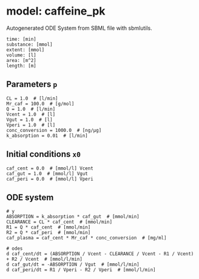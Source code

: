 # model: caffeine_pk
Autogenerated ODE System from SBML file with sbmlutils.
```
time: [min]
substance: [mmol]
extent: [mmol]
volume: [l]
area: [m^2]
length: [m]
```

## Parameters `p`
```
CL = 1.0  # [l/min] 
Mr_caf = 100.0  # [g/mol] 
Q = 1.0  # [l/min] 
Vcent = 1.0  # [l] 
Vgut = 1.0  # [l] 
Vperi = 1.0  # [l] 
conc_conversion = 1000.0  # [ng/µg] 
k_absorption = 0.01  # [l/min] 
```

## Initial conditions `x0`
```
caf_cent = 0.0  # [mmol/l] Vcent
caf_gut = 1.0  # [mmol/l] Vgut
caf_peri = 0.0  # [mmol/l] Vperi
```

## ODE system
```
# y
ABSORPTION = k_absorption * caf_gut  # [mmol/min]
CLEARANCE = CL * caf_cent  # [mmol/min]
R1 = Q * caf_cent  # [mmol/min]
R2 = Q * caf_peri  # [mmol/min]
caf_plasma = caf_cent * Mr_caf * conc_conversion  # [mg/ml]

# odes
d caf_cent/dt = (ABSORPTION / Vcent - CLEARANCE / Vcent - R1 / Vcent) + R2 / Vcent  # [mmol/l/min]
d caf_gut/dt = -ABSORPTION / Vgut  # [mmol/l/min]
d caf_peri/dt = R1 / Vperi - R2 / Vperi  # [mmol/l/min]
```